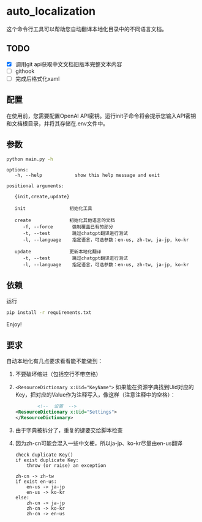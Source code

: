 # auto_localization

这个命令行工具可以帮助您自动翻译本地化目录中的不同语言文档。

## TODO

- [x] 调用git api获取中文文档旧版本完整文本内容
- [ ] githook
- [ ] 完成后格式化xaml

## 配置

在使用前，您需要配置OpenAI API密钥。运行init子命令将会提示您输入API密钥和文档根目录，并将其存储在.env文件中。

## 参数

```bash
python main.py -h
```

```
options:
   -h, --help            show this help message and exit

positional arguments:
   
   {init,create,update}
   
   init                初始化工具
    
   create              初始化其他语言的文档
      -f, --force       强制覆盖已有的部分
      -t, --test        跳过chatgpt翻译进行测试
      -l, --language    指定语言，可选参数：en-us, zh-tw, ja-jp, ko-kr
      
   update              更新本地化翻译
      -t, --test        跳过chatgpt翻译进行测试
      -l, --language    指定语言，可选参数：en-us, zh-tw, ja-jp, ko-kr

```

## 依赖

运行

```bash
pip install -r requirements.txt
```

Enjoy!

## 要求

自动本地化有几点要求看看能不能做到：

1. 不要破坏缩进（包括空行不带空格）
2. `<ResourceDictionary x:Uid="KeyName">` 如果能在资源字典找到Uid对应的Key，把对应的Value作为注释写入，像这样（注意注释中的空格）：
    ```xml
            <!--  设置  -->
    <ResourceDictionary x:Uid="Settings">
    </ResourceDictionary>
    ```
3. 由于字典被拆分了，重复的键要交给脚本检查
4. 因为zh-cn可能会混入一些中文梗，所以ja-jp、ko-kr尽量由en-us翻译

    ```code
    check duplicate Key()
    if exist duplicate Key:
        throw (or raise) an exception
    
    zh-cn -> zh-tw
    if exist en-us:
        en-us -> ja-jp
        en-us -> ko-kr
    else:
        zh-cn -> ja-jp
        zh-cn -> ko-kr
        zh-cn -> en-us
    ```